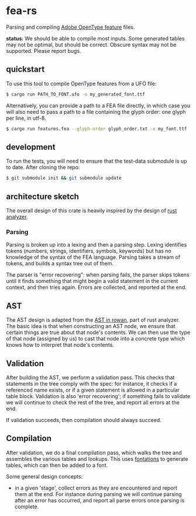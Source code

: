 # fea-rs

Parsing and compiling [Adobe OpenType feature][spec] files.

**status**: We should be able to compile most inputs. Some generated tables
may not be optimal, but should be correct. Obscure syntax may not be supported.
Please report bugs.

## quickstart

To use this tool to compile OpenType features from a UFO file:

```sh
$ cargo run PATH_TO_FONT.ufo -o my_generated_font.ttf
```

Alternatively, you can provide a path to a FEA file directly, in which case you
will also need to pass a path to a file containing the glyph order: one glyph
per line, in utf-8.

```sh
$ cargo run features.fea --glyph-order glyph_order.txt -o my_font.ttf
```

## development

To run the tests, you will need to ensure that the test-data submodule is up to
date. After cloning the repo:

```sh
$ git submodule init && git submodule update
```

## architecture sketch

The overall design of this crate is heavily inspired by the design of [rust analyzer].

### Parsing

Parsing is broken up into a lexing and then a parsing step. Lexing identifies
tokens (numbers, strings, identifiers, symbols, keywords) but has no knowledge
of the syntax of the FEA language. Parsing takes a stream of tokens, and builds
a syntax tree out of them.

The parser is "error recovering": when parsing fails, the parser skips tokens
until it finds something that might begin a valid statement in the current
context, and then tries again. Errors are collected, and reported at the end.

## AST

The AST design is adapted from the [AST in rowan][rowan ast], part of rust
analyzer. The basic idea is that when constructing an AST node, we ensure that
certain things are true about that node's contents. We can then use the type of
that node (assigned by us) to cast that node into a concrete type which knows
how to interpret that node's contents.

## Validation

After building the AST, we perform a validation pass. This checks that
statements in the tree comply with the spec: for instance, it checks if a
referenced name exists, or if a given statement is allowed in a particular table
block. Validation is also 'error recovering'; if something fails to validate we
will continue to check the rest of the tree, and report all errors at the end.

If validation succeeds, then compilation should always succeed.

## Compilation

After validation, we do a final compilation pass, which walks the tree and
assembles the various tables and lookups. This uses [fontations][] to generate
tables, which can then be added to a font.

Some general design concepts:
- in a given 'stage', collect errors as they are encountered and report them at
  the end. For instance during parsing we will continue parsing after an error
  has occurred, and report all parse errors once parsing is complete.


[spec]: http://adobe-type-tools.github.io/afdko/OpenTypeFeatureFileSpecification.html
[rust analyzer]: https://github.com/rust-analyzer/rust-analyzer/
[rowan ast]: https://github.com/rust-analyzer/rust-analyzer/blob/master/docs/dev/syntax.md#ast
[fontations]: https://github.com/googlefonts/fontations
